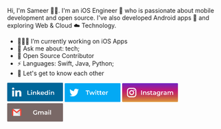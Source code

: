 Hi, I'm Sameer 👋🏻. I'm an iOS Engineer  who is passionate about mobile development and open source. I've also developed Android apps 📱 and exploring Web & Cloud ☁️ Technology.

- 🧑🏻‍💻 I’m currently working on iOS Apps
- 💬 Ask me about: tech;
- 📝 Open Source Contributor
-  ⚡ Languages: Swift, Java, Python;
- 💭 Let's get to know each other

<a title="Linkedin Profile" href="https://www.linkedin.com/in/sameer-nawaz-linked/"><img alt="Linkedin Profile" src="https://github.com/sameersyd/templates/blob/master/linkedin_brand.png" width="130"/></a>
<a title="Twitter Profile" href="https://twitter.com/syd_sameer"><img alt="Twitter Profile" src="https://github.com/sameersyd/templates/blob/master/twitter_brand.png" width="130"/></a>
<a title="Instagram Profile" href="https://www.instagram.com/sameer_syd"><img alt="Instagram Profile" src="https://github.com/sameersyd/templates/blob/master/instagram_brand.png" width="130"/></a>
<a title="Gmail" href="mailto:sameer.nwaz@gmail.com"><img alt="Mail" src="https://github.com/sameersyd/templates/blob/master/gmail_brand.png" width="130"/></a>

